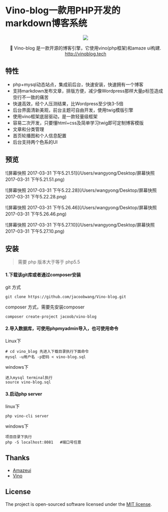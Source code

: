 # Vino-blog一款用PHP开发的markdown博客系统



<p align="center"><a href="http://vino-blog.tech"><img src="https://jacoobwang.github.io/vino/logo.png"></a></p>

<p align="center">🎈 Vino-blog  是一款开源的博客引擎，它使用vino(php框架)和amaze ui构建. <a href="http://vinoblog.tech">http://vinoblog.tech</a>

## 特性

- php+mysql动态站点，集成前后台，快速安装，快速拥有一个博客
- 支持markdown发布文章，排版方便，减少像Wordpress那样大量p标签造成空行不一致的痛苦
- 快速高效，经个人压测结果，比Wordpress至少快3-5倍
- 后台界面清新美观，前台主题可自由开发，使用twig模版引擎
- 使用vino框架底层驱动，是一款轻量级框架
- 容易二次开发，只要懂html+css及简单学习twig即可定制博客模版
- 文章和分类管理
- 首页轮播图和个人信息配置
- 后台支持两个色系的UI

## 预览

![屏幕快照 2017-03-31 下午5.21.51](/Users/wangyong/Desktop/屏幕快照 2017-03-31 下午5.21.51.png)

![屏幕快照 2017-03-31 下午5.22.28](/Users/wangyong/Desktop/屏幕快照 2017-03-31 下午5.22.28.png)

![屏幕快照 2017-03-31 下午5.26.46](/Users/wangyong/Desktop/屏幕快照 2017-03-31 下午5.26.46.png)

![屏幕快照 2017-03-31 下午5.27.10](/Users/wangyong/Desktop/屏幕快照 2017-03-31 下午5.27.10.png)

## 安装

> 需要 php 版本大于等于 php5.5

#### 1.下载该git库或者通过composer安装

git 方式

```shell
git clone https://github.com/jacoobwang/Vino-blog.git
```

composer 方式，需要先安装composer

```shell
composer create-project jacoob/vino-blog
```

#### 2.导入数据库，可使用phpmyadmin导入，也可使用命令

Linux下 

```shell
# cd vino_blog 先进入下载目录执行下面命令 
mysql -u用户名 -p密码 < vino-blog.sql
```

windows下

```mysql
进入mysql terminal执行
source vino-blog.sql
```

#### 3.启动php server

linux下

```shell
php vino-cli server
```

windows下

```shell
项目目录下执行
php -S localhost:8081   #端口号任意
```

## Thanks

- [Amazeui](http://amazeui.org)
-  [Vino](https://jacoobwang.github.io/vino/vino.html)

## License

The project is open-sourced software licensed under the [MIT license](http://opensource.org/licenses/MIT).